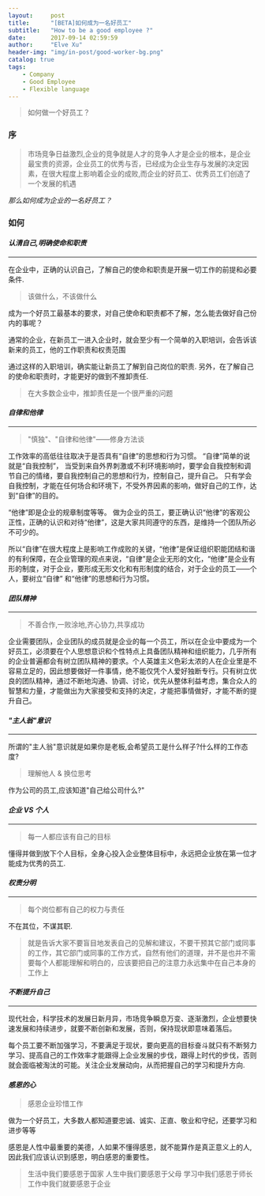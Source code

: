 ```yaml
---
layout:     post
title:      "[BETA]如何成为一名好员工"
subtitle:   "How to be a good employee ?"
date:       2017-09-14 02:59:59
author:     "Elve Xu"
header-img: "img/in-post/good-worker-bg.png"
catalog: true
tags:
    - Company
    - Good Employee
    - Flexible language
---
```


> 如何做一个好员工？

### 序

> 市场竞争日益激烈,企业的竞争就是人才的竞争人才是企业的根本，是企业最宝贵的资源，企业员工的优秀与否，已经成为企业生存与发展的决定因素，在很大程度上影响着企业的成败,而企业的好员工、优秀员工们创造了一个发展的机遇

*那么如何成为企业的一名好员工？*

### 如何

#### *认清自己,明确使命和职责*
--------------------------

在企业中，正确的认识自己，了解自己的使命和职责是开展一切工作的前提和必要条件.
> 该做什么，不该做什么

成为一个好员工最基本的要求，对自己使命和职责都不了解，怎么能去做好自己份内的事呢？

通常的企业，在新员工一进入企业时，就会至少有一个简单的入职培训，会告诉该新来的员工，他的工作职责和权责范围

通过这样的入职培训，确实能让新员工了解到自己岗位的职责.
另外，在了解自己的使命和职责时，才能更好的做到不推卸责任.

> 在大多数企业中，推卸责任是一个很严重的问题


#### *自律和他律*
-------

> "慎独"、"自律和他律"——修身方法谈

工作效率的高低往往取决于是否具有“自律”的思想和行为习惯。
“自律”简单的说就是“自我控制”， 当受到来自外界刺激或不利环境影响时，要学会自我控制和调节自己的情绪，要自我控制自己的思想和行为，控制自己，提升自己。
只有学会自我控制，才能在任何场合和环境下，不受外界因素的影响，做好自己的工作，达到“自律”的目的。

“他律”即是企业的规章制度等等。
做为企业的员工，要正确认识“他律”的客观公正性，正确的认识和对待“他律”，这是大家共同遵守的东西，是维持一个团队所必不可少的。

所以“自律”在很大程度上是影响工作成败的关键，“他律”是保证组织职能团结和谐的有利保障，在企业管理的观点来说，“自律”是企业无形的文化，“他律”是企业有形的制度，对于企业，要形成无形文化和有形制度的结合，对于企业的员工——个人，要树立“自律” 和“他律”的思想和行为习惯。

#### *团队精神*
-------
> 不善合作,一败涂地,齐心协力,共享成功

企业需要团队，企业团队的成员就是企业的每一个员工，所以在企业中要成为一个好员工，必须要在个人思想意识和个性特点上具备团队精神和组织能力，几乎所有的企业普遍都会有树立团队精神的要求。个人英雄主义色彩太浓的人在企业里是不容易立足的，因此想要做好一件事情，绝不能仅凭个人爱好独断专行。只有树立优良的团队精神，通过不断地沟通、协调、讨论，优先从整体利益考虑，集合众人的智慧和力量，才能做出为大家接受和支持的决定，才能把事情做好，才能不断的提升自己。

#### *"主人翁"意识*
-------

所谓的"主人翁"意识就是如果你是老板,会希望员工是什么样子?什么样的工作态度?

> 理解他人 & 换位思考

作为公司的员工,应该知道"自己给公司什么?"


#### *企业 VS 个人*
-------


> 每一人都应该有自己的目标

懂得并做到放下个人目标，全身心投入企业整体目标中，永远把企业放在第一位才能成为优秀的员工.

#### *权责分明*
-------

> 每个岗位都有自己的权力与责任

不在其位，不谋其职.
> 就是告诉大家不要盲目地发表自己的见解和建议，不要干预其它部门或同事的工作，其它部门或同事的工作方式，自然有他们的道理，并不是也并不需要每个人都能理解和明白的，应该要把自己的注意力永远集中在自己本身的工作上

#### *不断提升自己*
-------

现代社会，科学技术的发展日新月异，市场竞争瞬息万变、逐渐激烈，企业想要快速发展和持续进步，就要不断创新和发展，否则，保持现状即意味着落后。

每个员工要不断加强学习，不要满足于现状，要向更高的目标奋斗就只有不断努力学习、提高自己的工作效率才能跟得上企业发展的步伐，跟得上时代的步伐，否则就会面临被淘汰的可能。关注企业发展动向，从而把握自己的学习和提升方向.


#### *感恩的心*

> 感恩企业珍惜工作

做为一个好员工，大多数人都知道要忠诚、诚实、正直、敬业和守纪，还要学习和进步等等

感恩是人性中最重要的美德，人如果不懂得感恩，就不能算作是真正意义上的人,因此我们应该认识到感恩，明白感恩的重要性。

> 生活中我们要感恩于国家
> 人生中我们要感恩于父母
> 学习中我们感恩于师长
> 工作中我们就要感恩于企业




